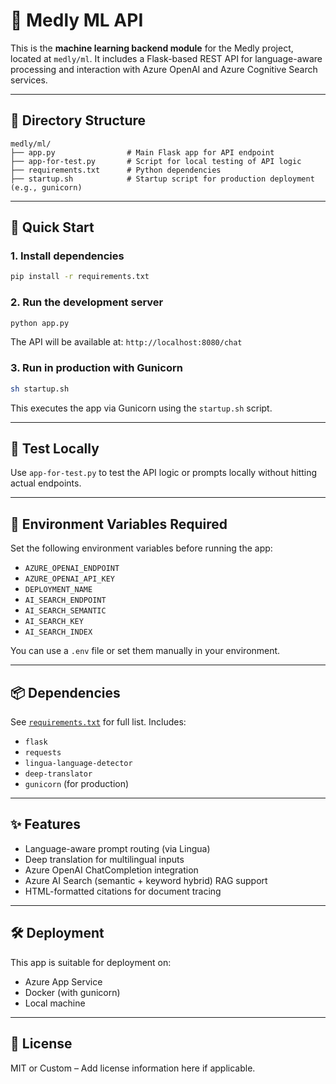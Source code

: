 # 🧠 Medly ML API

This is the **machine learning backend module** for the Medly project, located at `medly/ml`. It includes a Flask-based REST API for language-aware processing and interaction with Azure OpenAI and Azure Cognitive Search services.

---

## 📁 Directory Structure

```
medly/ml/
├── app.py                # Main Flask app for API endpoint
├── app-for-test.py       # Script for local testing of API logic
├── requirements.txt      # Python dependencies
├── startup.sh            # Startup script for production deployment (e.g., gunicorn)
```

---

## 🚀 Quick Start

### 1. Install dependencies

```bash
pip install -r requirements.txt
```

### 2. Run the development server

```bash
python app.py
```

The API will be available at: `http://localhost:8080/chat`

### 3. Run in production with Gunicorn

```bash
sh startup.sh
```

This executes the app via Gunicorn using the `startup.sh` script.

---

## 🧪 Test Locally

Use `app-for-test.py` to test the API logic or prompts locally without hitting actual endpoints.

---

## 🔧 Environment Variables Required

Set the following environment variables before running the app:

- `AZURE_OPENAI_ENDPOINT`
- `AZURE_OPENAI_API_KEY`
- `DEPLOYMENT_NAME`
- `AI_SEARCH_ENDPOINT`
- `AI_SEARCH_SEMANTIC`
- `AI_SEARCH_KEY`
- `AI_SEARCH_INDEX`

You can use a `.env` file or set them manually in your environment.

---

## 📦 Dependencies

See [`requirements.txt`](./requirements.txt) for full list. Includes:

- `flask`
- `requests`
- `lingua-language-detector`
- `deep-translator`
- `gunicorn` (for production)

---

## ✨ Features

- Language-aware prompt routing (via Lingua)
- Deep translation for multilingual inputs
- Azure OpenAI ChatCompletion integration
- Azure AI Search (semantic + keyword hybrid) RAG support
- HTML-formatted citations for document tracing

---

## 🛠️ Deployment

This app is suitable for deployment on:
- Azure App Service
- Docker (with gunicorn)
- Local machine

---

## 📄 License

MIT or Custom – Add license information here if applicable.

